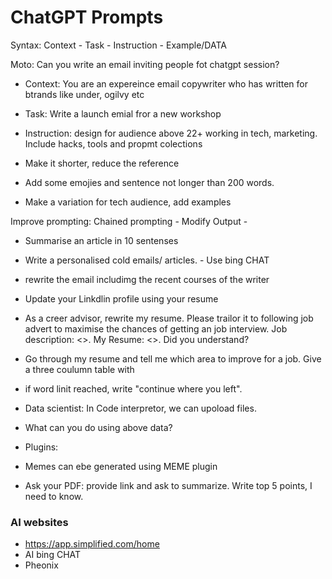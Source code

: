 
# ChatGPT Prompts

Syntax: Context - Task - Instruction - Example/DATA

Moto: Can you write an email inviting people fot chatgpt session?
- Context: You are an expereince email copywriter who has written for btrands like under, ogilvy etc
- Task: Write a launch emial fror a new workshop
- Instruction: design for audience above 22+ working in tech, marketing. Include hacks, tools and propmt colections


- Make it shorter, reduce the reference
- Add some emojies and sentence not longer than 200 words.
- Make a variation for tech audience, add examples

Improve prompting: Chained prompting - Modify Output - 
- Summarise an article in 10 sentenses
-  Write a personalised cold emails/ articles. - Use bing CHAT
-  rewrite the email includimg the recent courses of the writer
-  Update your Linkdlin profile using your resume
- As a creer advisor, rewrite my resume. Please trailor it to following job advert to maximise the chances of getting an job interview. Job description: <>. My Resume: <>. Did you understand?
- Go through my resume and tell me which area to improve for a job. Give a three coulumn table with 
- if word linit reached, write "continue where you left".


- Data scientist: In Code interpretor, we can upoload files.
- What can you do using above data?

- Plugins:
- Memes can ebe generated using MEME plugin
- Ask your PDF: provide link and ask to summarize. Write top 5 points, I need to know. 
### AI websites
- https://app.simplified.com/home
- AI bing CHAT
- Pheonix 
